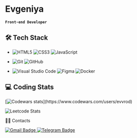 # Evgeniya
**`Front-end Developer`**


## 🛠  Tech Stack

- ![HTML5](https://img.shields.io/badge/html5-%23E34F26.svg?style=flat&logo=html5&logoColor=white)
  ![CSS3](https://img.shields.io/badge/css3-%231572B6.svg?style=flat&logo=css3&logoColor=white)
  ![JavaScript](https://img.shields.io/badge/javascript-%23323330.svg?style=flat&logo=javascript&logoColor=%23F7DF1E)

- ![Git](https://img.shields.io/badge/git-%23F05033.svg?style=flat&logo=git&logoColor=white)
  ![GitHub](https://img.shields.io/badge/github-%23121011.svg?style=flat&logo=github&logoColor=white)
- ![Visual Studio Code](https://img.shields.io/badge/Visual%20Studio%20Code-0078d7.svg?style=flat&logo=visual-studio-code&logoColor=white)
  ![Figma](https://img.shields.io/badge/figma-%23F24E1E.svg?style=flat&logo=figma&logoColor=white)
  ![Docker](https://img.shields.io/badge/docker-%230db7ed.svg?style=flat&logo=docker&logoColor=white)


## 💻 Coding Stats

<!--[![codewars](https://www.codewars.com/users/evvrod/badges/large)](https://www.codewars.com/users/evvrod) -->
[![Codewars stats](https://github.r2v.ch/codewars?user=evvrod&top_languages=true&animation=false&hide_clan=true&theme=midnight_purple&stroke=rgb(155,155,155))](https://www.codewars.com/users/evvrod)

![Leetcode Stats](https://leetcard.jacoblin.cool/evvrod?theme=dark)

🤝🏻  Contacts
<div id="contact">
  <a href="mailto:evvrod@gmail.com"> 
    <img src="https://img.shields.io/badge/Email-evvrod@gmail.com-blue?style=flat-square&logo=gmail&logoColor=white" alt="Gmail Badge"/> 
  </a>
  <a href="https://t.me/evvrod"> 
    <img src="https://img.shields.io/badge/Telegram-@evvrod-blue?style=flat-square&logo=telegram&logoColor=white" alt="Telegram Badge"/> 
  </a>
</div>

